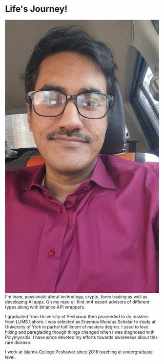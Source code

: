 # Life's Journey!
![My Picture](images/displaypic.jpg)
I'm Inam, passionate about technology, crypto, forex trading as well as developing AI apps. On my repo ull find mt4 expert advisors of different types along with binance API wrappers.

I graduated from University of Peshawar then proceeded to do masters from LUMS Lahore. I was selected as Erusmus Mundus Scholar to study at University of York in partial fulfillment of masters degree. I used to love hiking and paraglading though things changed when i was diagnosed with Polymyositis. I have since devoted my efforts towards awareness about this rare disease. 

I work at Islamia College Peshawar since 2016 teaching at undergraduate level.
